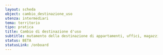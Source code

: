 ```yaml
---
layout: scheda
object: cambio_destinazione_uso
utenza: intermediari
tema: territorio
tipo: pratica
title: Cambio di destinazione d'uso
subtitle: mutamento della destinazione di appartamenti, uffici, magazzini, negozi, garage, box, depositi etc..
status: BETA
statusLink: /onboard
---
```


